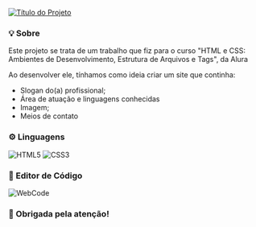 [![Título do Projeto](https://readme-typing-svg.demolab.com?font=Fira+Code&size=30&pause=1000&center=&vCenter=&repeat=&random=&width=435&lines=Exerc%C3%ADcios+de+Revis%C3%A3o+)](https://git.io/typing-svg)

<div>
<h3>💡 Sobre</h3>
<p>Este projeto se trata de um trabalho que fiz para o curso "HTML e CSS: Ambientes de Desenvolvimento, Estrutura de Arquivos e Tags", da Alura</p>
<p>Ao desenvolver ele, tínhamos como ideia criar um site que continha:</p>
<ul>
  <li>Slogan do(a) profissional;</li>
  <li>Área de atuação e linguagens conhecidas</li>
  <li>Imagem;</li>
  <li>Meios de contato</li>
</ul>
</div>

<div>
  <h3>⚙️ Linguagens</h3>

![HTML5](https://img.shields.io/badge/HTML-black?style=for-the-badge&logo=HTML5&logoColor=red) ![CSS3](https://img.shields.io/badge/CSS-black?style=for-the-badge&logo=CSS3&logoColor=%231572B6)
  
</div>

<div>
  <h3>📝 Editor de Código</h3>
  
  ![WebCode](https://img.shields.io/badge/Web_Code-Aplicativo_Mobile-black?style=for-the-badge&labelColor=red)
  

</div>

<div>
  <h3>🚀 Obrigada pela atenção!</h3>
</div>


